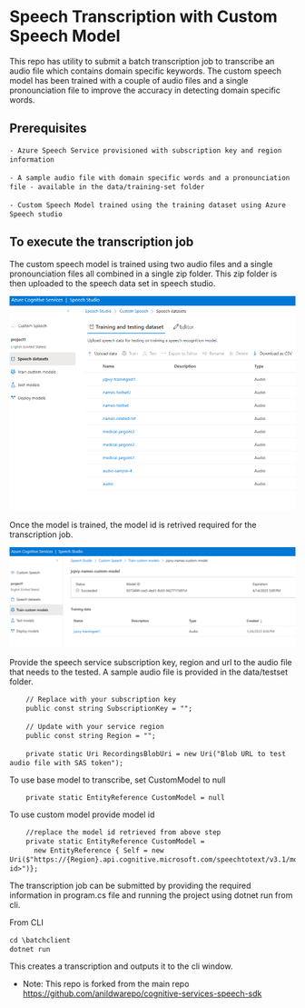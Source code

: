 # Speech Transcription with Custom Speech Model 

This repo has utility to submit a batch transcription job to transcribe an audio file which contains domain specific keywords. 
The custom speech model has been trained with a couple of audio files and a single pronounciation file to improve the accuracy in detecting domain specific words. 


## Prerequisites

    - Azure Speech Service provisioned with subscription key and region information

    - A sample audio file with domain specific words and a pronounciation file - available in the data/training-set folder

    - Custom Speech Model trained using the training dataset using Azure Speech studio 


## To execute the transcription job



The custom speech model is trained using two audio files and a single pronounciation files all combined in a single zip folder. This zip folder is then uploaded to the speech data set in speech studio. 

![speech data set](./images/speech-dataset.png)

Once the model is trained, the model id is retrived required for the transcription job.

![custom model id](./images/custom-model-id.png)

Provide the speech service subscription key, region and url to the audio file that needs to the tested. A sample audio file is provided in the data/testset folder.

        // Replace with your subscription key
        public const string SubscriptionKey = "";

        // Update with your service region
        public const string Region = "";

        private static Uri RecordingsBlobUri = new Uri("Blob URL to test audio file with SAS token");



To use base model to transcribe, set CustomModel to null


        private static EntityReference CustomModel = null
        
To use custom model provide model id 

        //replace the model id retrieved from above step
        private static EntityReference CustomModel =
          new EntityReference { Self = new Uri($"https://{Region}.api.cognitive.microsoft.com/speechtotext/v3.1/models/<model id>")};


The transcription job can be submitted by providing the required information in program.cs file and running the project using dotnet run from cli.


From CLI

    cd \batchclient
    dotnet run 



This creates a transcription and outputs it to the cli window. 


* Note: This repo is forked from the main repo https://github.com/anildwarepo/cognitive-services-speech-sdk




